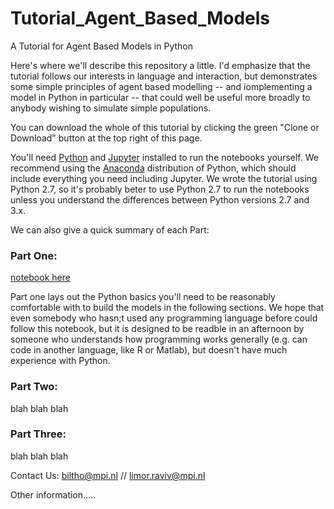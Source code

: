 # Tutorial_Agent_Based_Models
A Tutorial for Agent Based Models in Python


Here's where we'll describe this repository a little. I'd emphasize that the tutorial follows our interests in language and interaction, but demonstrates some simple principles of agent based modelling -- and iomplementing a model in Python in particular -- that could well be useful more broadly to anybody wishing to simulate simple populations.

You can download the whole of this tutorial by clicking the green "Clone or Download" button at the top right of this page. 

You'll need [Python](https://www.python.org/downloads/) and [Jupyter](http://jupyter.org) installed to run the notebooks yourself. We recommend using the [Anaconda](https://anaconda.org/anaconda/python) distribution of Python, which should include everything you need including Jupyter. We wrote the tutorial using Python 2.7, so it's probably beter to use Python 2.7 to run the notebooks unless you understand the differences between Python versions 2.7 and 3.x.  

We can also give a quick summary of each Part:

### Part One:

[notebook here](https://github.com/Limor-Raviv/Tutorial_Agent_Based_Models/blob/master/Part%201%20-%20Python%20Basics%20for%20Agent%20Based%20Modelling.ipynb)

Part one lays out the Python basics you'll need to be reasonably comfortable with to build the models in the following sections. We hope that even somebody who hasn;t used any programming language before could follow this notebook, but it is designed to be readble in an afternoon by someone who understands how programming works generally (e.g. can code in another language, like R or Matlab), but doesn't have much experience with  Python. 

### Part Two:
blah blah blah

### Part Three:
blah blah blah

Contact Us: biltho@mpi.nl // limor.raviv@mpi.nl

Other information..... 
